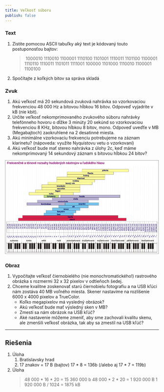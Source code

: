 ```yaml
---
title: Veľkosť súboru
publish: false
---
```


### Text

1. Zistite pomocou ASCII tabuľky aký text je kódovaný touto postuponosťou bajtov:
    > 1000010 1110010 1100001 1110100 1101001 1110011 1101100 1100001 1110110 1110011 1101011 1111001 100000 1101000 1110010 1100001 1100100
2. Spočítajte z koľkých bitov sa správa skladá

### Zvuk

1. Akú veľkosť má 20 sekundová zvuková nahrávka so vzorkovaciou frekvenciou 48 000 Hz a bitovou hĺbkou 16 bitov. Odpoveď vyjadrite v kB (nie kbit).
2. Určite veľkosť nekomprimovaného zvukového súboru nahrávky telefónneho hovoru o dĺžke 3 minúty 20 sekúnd so vzorkovaciou frekvenciou 8 KHz, bitovou hĺbkou 8 bitov, mono. Odpoveď uveďťe v MB (Megabajtoch) zaokruhlené na 2 desatinné miesta.
3. Akú minimálne vzorkovaciu frekvenciu potrebujeme na záznam klarinetu? (nápoveda: využite Nyquistovu vetu o vzorkovaní)
4. Akú veľkosť bude mať stereo nahrávka z úlohy 2c, keď máme nekomprimovaný 14 sekundový záznam s bitovou hĺbkou 24 bitov?

![Hudobné nástroje](img/hudobne-nastroje.png)


### Obraz

1. Vypočítajte veľkosť čiernobielého (nie monochromatického!) rastrového obrázka s rozmermi 32 x 32 pixelov v odtieňoch šedej.
2. Chceme kvalitne zoskenovať starú čiernobielu fotografiu a na USB kľúci nám zostáva 40 MB voľného miesta. Skener nastavíme na rozlíšenie 6000 x 4000 pixelov a TrueColor.
    - Koľko megapixelov má vysledný obrázok?
    - Akú veľkosť bude mať výsledný sken v MB?
    - Zmestí sa nám obrázok na USB kľúč?
    - Aké nastavenie môžeme zmeniť, aby sme zachovali kvalitu skenu, ale zmenšili veľkosť obrázka, tak aby sa zmestil na USB kľúč?

---

## Riešenia

1. Úloha
    1. Bratislavsky hrad
    2. 17 znakov = 17 B (bajtov) 17 * 8 = 136b (/alebo aj 17 * 7 = 119b)
2. Úloha
    > 48 000  * 16 * 20 = 15 360 000 b
    > 48 000 * 2 * 20 = 1 920 000 B
    > 1 920 000 B / 1024 = 1875 kB




